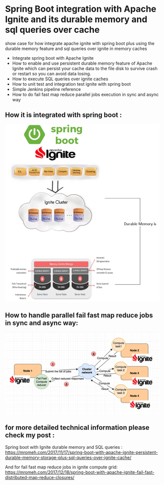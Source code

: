 # Spring Boot integration with Apache Ignite and its durable memory and sql queries over cache 

show case for how integrate apache ignite with spring boot plus using the durable memory feature and sql queries over ignite in memory caches

* Integrate spring boot with Apache Ignite
* How to enable and use persistent durable memory feature of Apache Ignite which can persist your cache data to the file disk to survive crash or restart so you can avoid data losing.
* How to execute SQL queries over ignite caches
* How to unit test and integration test ignite with spring boot
* Simple Jenkins pipeline reference
* How to do fail fast map reduce parallel jobs execution in sync and async way 

## How it is integrated with spring boot :

![alt text](ignitedurablememory.jpg)

## How to handle parallel fail fast map reduce jobs in sync and async way:
![alt text](mapReduce.png)

## for more detailed technical information please check my post :
Spring boot with Ignite durable memory and SQL queries :
https://mromeh.com/2017/11/17/spring-boot-with-apache-ignite-persistent-durable-memory-storage-plus-sql-queries-over-ignite-cache/

And for fail fast map reduce jobs in ignite compute grid:
https://mromeh.com/2017/12/18/spring-boot-with-apache-ignite-fail-fast-distributed-map-reduce-closures/
